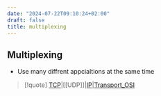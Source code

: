 ```yaml
---
date: "2024-07-22T09:10:24+02:00"
draft: false
title: multiplexing
---
```


## Multiplexing

-   Use many diffrent appcialtions at the same time

> \[!quote\]
> [TCP](/Network/Ref_OSI/TCP)\|\[\[UDP\]\]\|[IP](/Network/Ref_OSI/IP)\|[Transport_OSI](/Network/Ref_OSI/Transport_OSI)
